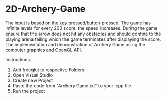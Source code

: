 # 2D-Archery-Game
The input is based on the key pressed/button pressed. The game has infinite levels for every 200 score, the speed increases. During the game ensure that the arrow does not hit any obstacles and should confine to the playing arena failing which the game terminates after displaying the score. The implementation and demonstration of Archery Game using the computer graphics and OpenGL API.

Instructions:

1. Add freeglut to respective Folders  
2. Open Visual Studio 
3. Create new Project
4. Paste the code from "Archery Game.txt" to your .cpp file
5. Run the project
